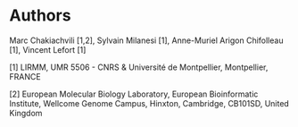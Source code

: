 Authors
=======

Marc Chakiachvili [1,2], Sylvain Milanesi [1], Anne-Muriel Arigon Chifolleau [1], Vincent Lefort [1]


[1] LIRMM, UMR 5506 - CNRS & Université de Montpellier, Montpellier, FRANCE

[2] European Molecular Biology Laboratory, European Bioinformatic Institute, Wellcome Genome Campus, Hinxton, Cambridge, CB101SD, United Kingdom 